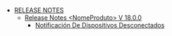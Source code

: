 * [RELEASE NOTES](manual-del-administrador/release-notes/README.md)
  * [Release Notes \<NomeProduto> V 18.0.0](manual-del-administrador/release-notes/release-notes-less-than-nomeproduto-greater-than-v-18.0.0/README.md)
    * [Notificación De Dispositivos Desconectados](manual-del-administrador/release-notes/release-notes-less-than-nomeproduto-greater-than-v-18.0.0/Notificación-De-Dispositivos-Desconectados.md)
